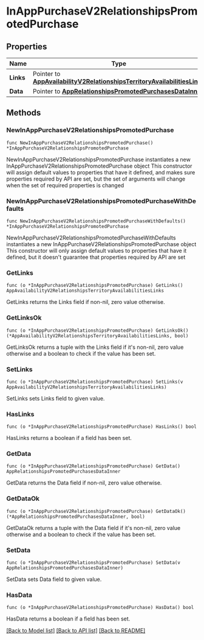 # InAppPurchaseV2RelationshipsPromotedPurchase

## Properties

Name | Type | Description | Notes
------------ | ------------- | ------------- | -------------
**Links** | Pointer to [**AppAvailabilityV2RelationshipsTerritoryAvailabilitiesLinks**](AppAvailabilityV2RelationshipsTerritoryAvailabilitiesLinks.md) |  | [optional] 
**Data** | Pointer to [**AppRelationshipsPromotedPurchasesDataInner**](AppRelationshipsPromotedPurchasesDataInner.md) |  | [optional] 

## Methods

### NewInAppPurchaseV2RelationshipsPromotedPurchase

`func NewInAppPurchaseV2RelationshipsPromotedPurchase() *InAppPurchaseV2RelationshipsPromotedPurchase`

NewInAppPurchaseV2RelationshipsPromotedPurchase instantiates a new InAppPurchaseV2RelationshipsPromotedPurchase object
This constructor will assign default values to properties that have it defined,
and makes sure properties required by API are set, but the set of arguments
will change when the set of required properties is changed

### NewInAppPurchaseV2RelationshipsPromotedPurchaseWithDefaults

`func NewInAppPurchaseV2RelationshipsPromotedPurchaseWithDefaults() *InAppPurchaseV2RelationshipsPromotedPurchase`

NewInAppPurchaseV2RelationshipsPromotedPurchaseWithDefaults instantiates a new InAppPurchaseV2RelationshipsPromotedPurchase object
This constructor will only assign default values to properties that have it defined,
but it doesn't guarantee that properties required by API are set

### GetLinks

`func (o *InAppPurchaseV2RelationshipsPromotedPurchase) GetLinks() AppAvailabilityV2RelationshipsTerritoryAvailabilitiesLinks`

GetLinks returns the Links field if non-nil, zero value otherwise.

### GetLinksOk

`func (o *InAppPurchaseV2RelationshipsPromotedPurchase) GetLinksOk() (*AppAvailabilityV2RelationshipsTerritoryAvailabilitiesLinks, bool)`

GetLinksOk returns a tuple with the Links field if it's non-nil, zero value otherwise
and a boolean to check if the value has been set.

### SetLinks

`func (o *InAppPurchaseV2RelationshipsPromotedPurchase) SetLinks(v AppAvailabilityV2RelationshipsTerritoryAvailabilitiesLinks)`

SetLinks sets Links field to given value.

### HasLinks

`func (o *InAppPurchaseV2RelationshipsPromotedPurchase) HasLinks() bool`

HasLinks returns a boolean if a field has been set.

### GetData

`func (o *InAppPurchaseV2RelationshipsPromotedPurchase) GetData() AppRelationshipsPromotedPurchasesDataInner`

GetData returns the Data field if non-nil, zero value otherwise.

### GetDataOk

`func (o *InAppPurchaseV2RelationshipsPromotedPurchase) GetDataOk() (*AppRelationshipsPromotedPurchasesDataInner, bool)`

GetDataOk returns a tuple with the Data field if it's non-nil, zero value otherwise
and a boolean to check if the value has been set.

### SetData

`func (o *InAppPurchaseV2RelationshipsPromotedPurchase) SetData(v AppRelationshipsPromotedPurchasesDataInner)`

SetData sets Data field to given value.

### HasData

`func (o *InAppPurchaseV2RelationshipsPromotedPurchase) HasData() bool`

HasData returns a boolean if a field has been set.


[[Back to Model list]](../README.md#documentation-for-models) [[Back to API list]](../README.md#documentation-for-api-endpoints) [[Back to README]](../README.md)


